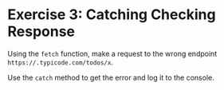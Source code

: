 # Exercise 3: Catching Checking Response

Using the `fetch` function, make a request to the wrong endpoint `https://.typicode.com/todos/x`.

Use the `catch` method to get the error and log it to the console.
